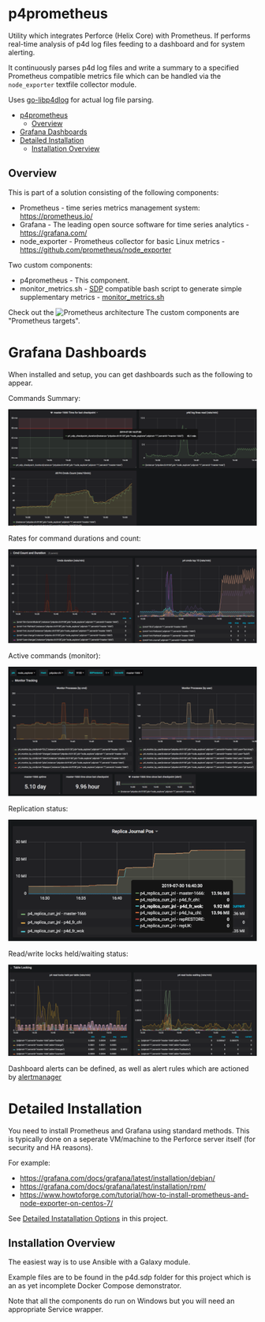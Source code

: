 # p4prometheus

Utility which integrates Perforce (Helix Core) with Prometheus. If performs real-time analysis of p4d log files feeding to a dashboard and for system alerting.

It continuously parses p4d log files and write a summary to 
a specified Prometheus compatible metrics file which can be handled via the `node_exporter`
textfile collector module.

Uses [go-libp4dlog](https://github.com/rcowham/go-libp4dlog) for actual log file parsing.

- [p4prometheus](#p4prometheus)
  - [Overview](#overview)
- [Grafana Dashboards](#grafana-dashboards)
- [Detailed Installation](#detailed-installation)
  - [Installation Overview](#installation-overview)

## Overview

This is part of a solution consisting of the following components:

* Prometheus - time series metrics management system: https://prometheus.io/
* Grafana - The leading open source software for time series analytics - https://grafana.com/
* node_exporter - Prometheus collector for basic Linux metrics - https://github.com/prometheus/node_exporter

Two custom components:

* p4prometheus - This component.
* monitor_metrics.sh - [SDP](https://swarm.workshop.perforce.com/projects/perforce-software-sdp) compatible bash script to generate simple supplementary metrics - [monitor_metrics.sh](https://swarm.workshop.perforce.com/files/guest/perforce_software/sdp/dev/Server/Unix/p4/common/site/bin/monitor_metrics.sh)

Check out the ![Prometheus architecture](https://prometheus.io/assets/architecture.png)
The custom components are "Prometheus targets".

# Grafana Dashboards

When installed and setup, you can get dashboards such as the following to appear.

Commands Summary:

![Commands Summary](images/p4stats_cmds_summary.png)

Rates for command durations and count:

![Commands](images/p4stats_cmds.png)

Active commands (monitor):

![Commands](images/p4stats_monitor.png)

Replication status:

![Commands](images/p4stats_replication.png)

Read/write locks held/waiting status:

![Commands](images/p4stats_table_read_locks.png)

Dashboard alerts can be defined, as well as alert rules which are actioned by [alertmanager](https://prometheus.io/docs/alerting/alertmanager/)

# Detailed Installation

You need to install Prometheus and Grafana using standard methods. This is typically done on a seperate VM/machine to the Perforce server itself (for security and HA reasons).

For example:

* https://grafana.com/docs/grafana/latest/installation/debian/
* https://grafana.com/docs/grafana/latest/installation/rpm/
* https://www.howtoforge.com/tutorial/how-to-install-prometheus-and-node-exporter-on-centos-7/

See [Detailed Instatallation Options](INSTALL.md) in this project.

## Installation Overview

The easiest way is to use Ansible with a Galaxy module.

Example files are to be found in the p4d.sdp folder for this project which is an as yet incomplete Docker Compose demonstrator.

Note that all the components do run on Windows but you will need an appropriate Service wrapper.
